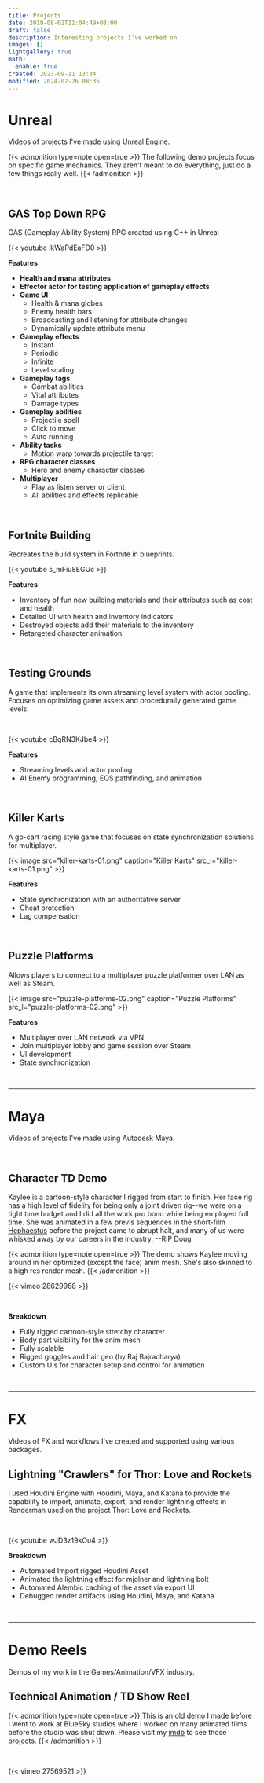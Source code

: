 ```yaml
---
title: Projects
date: 2019-08-02T11:04:49+08:00
draft: false
description: Interesting projects I've worked on
images: []
lightgallery: true
math:
  enable: true
created: 2023-09-11 13:34
modified: 2024-02-26 08:36
---
```

# Unreal

Videos of projects I've made using Unreal Engine.

{{< admonition type=note open=true >}}
The following demo projects focus on specific game mechanics. They aren't meant to do everything, just do a few things really well.
{{< /admonition >}}

&nbsp;

## GAS Top Down RPG

GAS (Gameplay Ability System) RPG created using C++ in Unreal

{{< youtube lkWaPdEaFD0 >}}

**Features**

- **Health and mana attributes**
- **Effector actor for testing application of gameplay effects**
- **Game UI**
  - Health & mana globes
  - Enemy health bars
  - Broadcasting and listening for attribute changes
  - Dynamically update attribute menu
- **Gameplay effects**
  - Instant
  - Periodic
  - Infinite
  - Level scaling
- **Gameplay tags**
  - Combat abilities
  - Vital attributes
  - Damage types
- **Gameplay abilities**
  - Projectile spell
  - Click to move
  - Auto running
- **Ability tasks**
  - Motion warp towards projectile target
- **RPG character classes**
  - Hero and enemy character classes
- **Multiplayer**
  - Play as listen server or client
  - All abilities and effects replicable

&nbsp;

## Fortnite Building

Recreates the build system in Fortnite in blueprints.

{{< youtube s_mFiu8EGUc >}}

**Features**

- Inventory of fun new building materials and their attributes such as cost and health
- Detailed UI with health and inventory indicators
- Destroyed objects add their materials to the inventory
- Retargeted character animation

&nbsp;

## Testing Grounds

A game that implements its own streaming level system with actor pooling. Focuses on optimizing game assets and procedurally generated game levels.

&nbsp;

{{< youtube cBqRN3KJbe4 >}}

**Features**

- Streaming levels and actor pooling
- AI Enemy programming, EQS pathfinding, and animation

&nbsp;

## Killer Karts

A go-cart racing style game that focuses on state synchronization solutions for multiplayer.

{{< image src="killer-karts-01.png" caption="Killer Karts" src_l="killer-karts-01.png" >}}

**Features**

- State synchronization with an authoritative server
- Cheat protection
- Lag compensation

&nbsp;

## Puzzle Platforms

Allows players to connect to a multiplayer puzzle platformer over LAN as well as Steam.

{{< image src="puzzle-platforms-02.png" caption="Puzzle Platforms" src_l="puzzle-platforms-02.png" >}}

**Features**

- Multiplayer over LAN network via VPN
- Join multiplayer lobby and game session over Steam
- UI development
- State synchronization

&nbsp;

---

# Maya

Videos of projects I've made using Autodesk Maya.

&nbsp;

## Character TD Demo

Kaylee is a cartoon-style character I rigged from start to finish. Her face rig has a high level of fidelity for being only a joint driven rig--we were on a tight time budget and I did all the work pro bono while being employed full time. She was animated in a few previs sequences in the short-film [Hephaestus](https://www.kickstarter.com/projects/awtcurtis/hephaestus-short-film/posts) before the project came to abrupt halt, and many of us were whisked away by our careers in the industry. --RIP Doug

{{< admonition type=note open=true >}}
The demo shows Kaylee moving around in her optimized (except the face) anim mesh. She's also skinned to a high res render mesh.
{{< /admonition >}}

{{< vimeo 28629968 >}}

&nbsp;

**Breakdown**

- Fully rigged cartoon-style stretchy character
- Body part visibility for the anim mesh
- Fully scalable
- Rigged goggles and hair geo (by Raj Bajracharya)
- Custom UIs for character setup and control for animation

&nbsp;

---

# FX

Videos of FX and workflows I've created and supported using various packages.

## Lightning "Crawlers" for Thor: Love and Rockets

I used Houdini Engine with Houdini, Maya, and Katana to provide the capability to import, animate, export, and render lightning effects in Renderman used on the project Thor: Love and Rockets.

&nbsp;

{{< youtube wJD3z19kOu4 >}}

**Breakdown**

- Automated Import rigged Houdini Asset
- Animated the lightning effect for mjolner and lightning bolt
- Automated Alembic caching of the asset via export UI
- Debugged render artifacts using Houdini, Maya, and Katana

&nbsp;

---

# Demo Reels

Demos of my work in the Games/Animation/VFX industry.

## Technical Animation / TD Show Reel

{{< admonition type=note open=true >}}
This is an old demo I made before I went to work at BlueSky studios where I worked on many animated films before the studio was shut down. Please visit my [imdb](https://www.imdb.com/name/nm4065755/) to see those projects.
{{< /admonition >}}

&nbsp;

{{< vimeo 27569521 >}}
